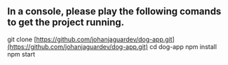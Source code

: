 In a console, please play the following comands to get the project running.
-----------------------------------------------------
git clone [https://github.com/johanjaguardev/dog-app.git](https://github.com/johanjaguardev/dog-app.git)
cd dog-app
npm install
npm start